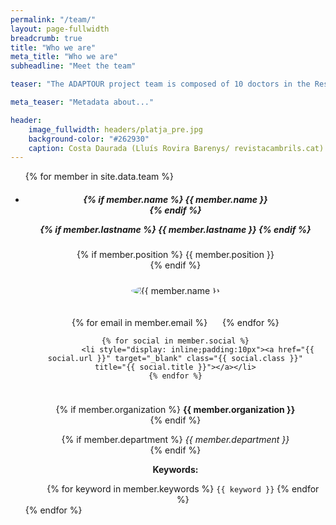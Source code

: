 ```yaml
---
permalink: "/team/"
layout: page-fullwidth
breadcrumb: true
title: "Who we are"
meta_title: "Who we are"
subheadline: "Meet the team"

teaser: "The ADAPTOUR project team is composed of 10 doctors in the Research Team and six doctors, seven doctoral students and one research assistant in the Working Team. The project will be coordinated by a senior and a junior Principal Investigator, both with experience in leading projects and a significant track of international research outputs. Members of the two teams belong to seven different research groups from five different research institutions which have previously collaborated. Fifty per cent of the whole team is composed of geographers (12) but it also includes researchers with background in political science (1), computer science (1), economics (2), sociology (2) and tourism studies (6)." 

meta_teaser: "Metadata about..."

header:
    image_fullwidth: headers/platja_pre.jpg
    background-color: "#262930"
    caption: Costa Daurada (Lluís Rovira Barenys/ revistacambrils.cat)
---
```



<ul class="small-block-grid-1 medium-block-grid-2 large-block-grid-3">


{% for member in site.data.team %}


<li>
<div itemscope itemtype="http://schema.org/Person" style= "text-align: center;">

<h5>
{% if member.name %}
	{{ member.name }}<br>
{% endif %}

{% if member.lastname %}
	{{ member.lastname }}
{% endif %}
</h5>


{% if member.position %}
	{{ member.position }}<br/>
{% endif %}


<!-- click on image will navigate to the personal website -->
<!--<a class="th" href="{{ member.social.first.url }}">-->
<img src="{{ site.urlimg }}/team/{{ member.pic }}" alt="{{ member.name }}" style="padding:10px; border-radius: 50%;">
<!--</a>-->

<!-- social media icons -->
<ul style="padding:10px;text-align: center;list-style-type: none">
	{% for email in member.email %}
              <li style="display: inline;padding:10px"><a href="mailto:{{ email.url }}?subject=[ADAPTOUR] " class="{{ email.class }}" title="{{ email.title }}"></a></li>
	{% endfor %}


	{% for social in member.social %}
              <li style="display: inline;padding:10px"><a href="{{ social.url }}" target="_blank" class="{{ social.class }}" title="{{ social.title }}"></a></li>
	{% endfor %}
</ul><!-- /.inline-list -->


{% if member.organization %}
	<strong>{{ member.organization }}</strong><br/>
{% endif %}

{% if member.department %}
	<i>{{ member.department }}</i><br/>
{% endif %}


<strong>Keywords:</strong>
<ul>
{% for keyword in member.keywords %}
	<li style="display:inline"><code class="highlighter-rouge">{{ keyword }}</code></li>
{% endfor %}
</ul>



</div> <!-- http://schema.org/Person -->
</li>
{% endfor %}

